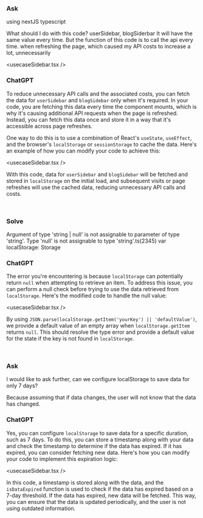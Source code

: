 ### Ask

using nextJS typescript

What should I do with this code?
userSidebar, blogSiderbar
It will have the same value every time. 
But the function of this code is to call the api every time.
when refreshing the page, which caused my API costs to increase a lot, unnecessarily

<usecaseSidebar.tsx />

### ChatGPT

To reduce unnecessary API calls and the associated costs, you can fetch the data for `userSidebar` and `blogSidebar` only when it's required. In your code, you are fetching this data every time the component mounts, which is why it's causing additional API requests when the page is refreshed. Instead, you can fetch this data once and store it in a way that it's accessible across page refreshes.

One way to do this is to use a combination of React's `useState`, `useEffect`, and the browser's `localStorage` or `sessionStorage` to cache the data. Here's an example of how you can modify your code to achieve this:

<usecaseSidebar.tsx />

With this code, data for `userSidebar` and `blogSidebar` will be fetched and stored in `localStorage` on the initial load, and subsequent visits or page refreshes will use the cached data, reducing unnecessary API calls and costs.



<br />

### Solve 

Argument of type 'string | null' is not assignable to parameter of type 'string'.
Type 'null' is not assignable to type 'string'.ts(2345) 
var localStorage: Storage

### ChatGPT

The error you're encountering is because `localStorage` can potentially return `null` when attempting to retrieve an item. To address this issue, you can perform a null check before trying to use the data retrieved from `localStorage`. Here's the modified code to handle the null value:

<usecaseSidebar.tsx />

By using `JSON.parse(localStorage.getItem('yourKey') || 'defaultValue')`, we provide a default value of an empty array when `localStorage.getItem` returns `null`. This should resolve the type error and provide a default value for the state if the key is not found in `localStorage`.



<br />

### Ask

I would like to ask further, 
can we configure localStorage to save data for only 7 days? 

Because assuming that if data changes, 
the user will not know that the data has changed.

### ChatGPT

Yes, you can configure `localStorage` to save data for a specific duration, such as 7 days. To do this, you can store a timestamp along with your data and check the timestamp to determine if the data has expired. If it has expired, you can consider fetching new data. Here's how you can modify your code to implement this expiration logic:

<usecaseSidebar.tsx />

In this code, a timestamp is stored along with the data, and the `isDataExpired` function is used to check if the data has expired based on a 7-day threshold. If the data has expired, new data will be fetched. This way, you can ensure that the data is updated periodically, and the user is not using outdated information.